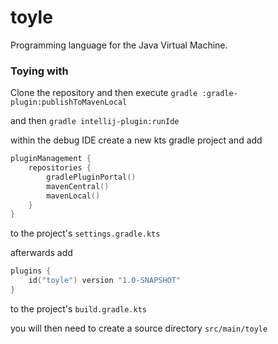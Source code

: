 # toyle
Programming language for the Java Virtual Machine.

### Toying with
Clone the repository and then execute
``gradle :gradle-plugin:publishToMavenLocal``

and then
``gradle intellij-plugin:runIde``

within the debug IDE create a new kts gradle project and add
```kotlin
pluginManagement {
    repositories { 
        gradlePluginPortal()
        mavenCentral()
        mavenLocal()
    }
}
```
to the project's ``settings.gradle.kts``

afterwards add
```kotlin
plugins {
    id("toyle") version "1.0-SNAPSHOT"
}
```
to the project's ``build.gradle.kts``

you will then need to create a source directory ``src/main/toyle``